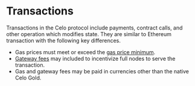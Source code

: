# Transactions

Transactions in the Celo protocol include payments, contract calls, and other operation which modifies state. They are similar to Ethereum transaction with the following key differences.

* Gas prices must meet or exceed the [gas price minimum](gas-pricing.md).
* [Gateway fees](full-node-incentives.md) may included to incentivize full nodes to serve the transaction.
* Gas and gateway fees may be paid in currencies other than the native Celo Gold.

